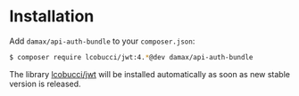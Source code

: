# Installation

Add `damax/api-auth-bundle` to your `composer.json`:

```bash
$ composer require lcobucci/jwt:4.*@dev damax/api-auth-bundle
```

The library [lcobucci/jwt](https://github.com/lcobucci/jwt) will be installed automatically as soon as new stable version is released.
